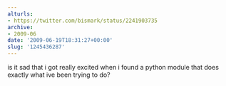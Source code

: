 ```yaml
---
alturls:
- https://twitter.com/bismark/status/2241903735
archive:
- 2009-06
date: '2009-06-19T18:31:27+00:00'
slug: '1245436287'
---
```


is it sad that i got really excited when i found a python module that does exactly what ive been trying to do?

